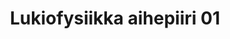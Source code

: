 ---
layout: default
title: Lukiofysiikka aihepiiri 01
nav_order: 1
has_children: true
parent: Fysiikka
---